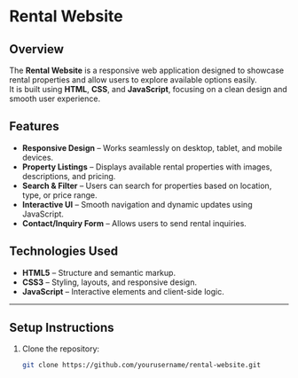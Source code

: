 # Rental Website

## Overview
The **Rental Website** is a responsive web application designed to showcase rental properties and allow users to explore available options easily.  
It is built using **HTML**, **CSS**, and **JavaScript**, focusing on a clean design and smooth user experience.


## Features
- **Responsive Design** – Works seamlessly on desktop, tablet, and mobile devices.
- **Property Listings** – Displays available rental properties with images, descriptions, and pricing.
- **Search & Filter** – Users can search for properties based on location, type, or price range.
- **Interactive UI** – Smooth navigation and dynamic updates using JavaScript.
- **Contact/Inquiry Form** – Allows users to send rental inquiries.


## Technologies Used
- **HTML5** – Structure and semantic markup.
- **CSS3** – Styling, layouts, and responsive design.
- **JavaScript** – Interactive elements and client-side logic.



---

## Setup Instructions
1. Clone the repository:
   ```bash
   git clone https://github.com/yourusername/rental-website.git
